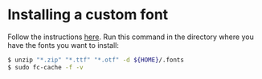 # Installing a custom font

Follow the instructions [here](https://askubuntu.com/a/620104). Run this command in the directory where you have the fonts you want to install:

```bash
$ unzip "*.zip" "*.ttf" "*.otf" -d ${HOME}/.fonts
$ sudo fc-cache -f -v
```
